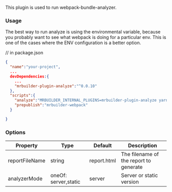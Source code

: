 This plugin is used to run webpack-bundle-analyzer.

### Usage
The best way to run analyze is using the environmental variable, because
you probably want to see what webpack is doing for a particular env.
This is one of the cases where the ENV configuration is a better option.

// in package.json

```json
{
  "name":"your-project",
  ...
  devDependencies:{
    ...
    "mrbuilder-plugin-analyze":"^0.0.10"
  },
  "scripts":{
    "analyze":"MRBUILDER_INTERNAL_PLUGINS=mrbuilder-plugin-analyze yarn run prepublish",
    "prepublish":"mrbuilder-webpack"
  }

}
```

### Options

| Property      | Type       | Default      | Description                      |
| ------------- | -----------| -------------| ---------------------------------|
| reportFileName| string     | report.html  | The filename of the report to generate|
| analyzerMode  | oneOf: server,static | server       | Server or static version         |
